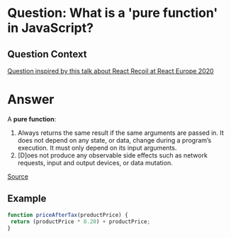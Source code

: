 <h1>Question: What is a 'pure function' in JavaScript?</h1>

<h2>Question Context</h2>
<a href="https://youtu.be/fb3cOMFkEzs">Question inspired by this talk about React Recoil at React Europe 2020</a>

<h1>Answer</h1>
<p>A <b>pure function</b>:</p>
<ol>
  <li>Always returns the same result if the same arguments are passed in. It does not depend on any state, or data, change during a program’s execution. It must only depend on its input arguments.
  <li>[D]oes not produce any observable side effects such as network requests, input and output devices, or data mutation.
</ol>
<a href="https://medium.com/@jamesjefferyuk/javascript-what-are-pure-functions-4d4d5392d49c">Source</a>

<h2>Example</h2>

```javascript
function priceAfterTax(productPrice) {
 return (productPrice * 0.20) + productPrice;
}
```

